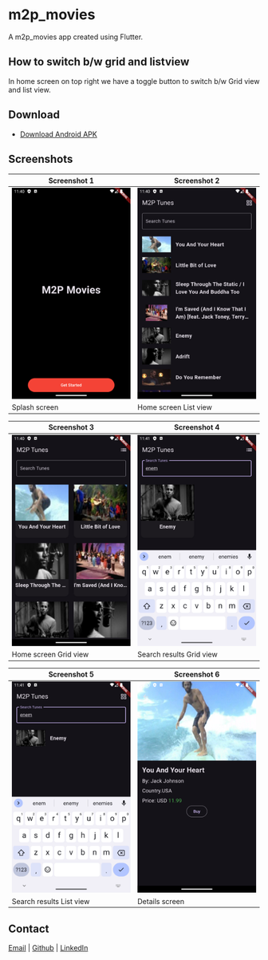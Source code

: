 # m2p_movies

A m2p_movies app created using Flutter.

## How to switch b/w grid and listview
In home screen on top right we have a toggle button to switch b/w Grid view and list view.

## Download

- [Download Android APK](https://github.com/harshapulikollu/m2p_movies/raw/main/apk/app-release.apk)

## Screenshots

| Screenshot 1                                                                                           | Screenshot 2                                                                                           |
|--------------------------------------------------------------------------------------------------------|--------------------------------------------------------------------------------------------------------|
| ![Screenshot 1](https://github.com/harshapulikollu/m2p_movies/blob/main/screenshots/img1.png?raw=true) | ![Screenshot 2](https://github.com/harshapulikollu/m2p_movies/blob/main/screenshots/img2.png?raw=true) |
| Splash screen                                                                                          | Home screen List view                                                                                  |

| Screenshot 3                                                                                           | Screenshot 4                                                                                           |
|--------------------------------------------------------------------------------------------------------|--------------------------------------------------------------------------------------------------------|
| ![Screenshot 3](https://github.com/harshapulikollu/m2p_movies/blob/main/screenshots/img3.png?raw=true) | ![Screenshot 4](https://github.com/harshapulikollu/m2p_movies/blob/main/screenshots/img4.png?raw=true) |
| Home screen Grid view                                                                                  | Search results Grid view                                                                               |

| Screenshot 5                                                                                           | Screenshot 6                                                                                           |
|--------------------------------------------------------------------------------------------------------|--------------------------------------------------------------------------------------------------------|
| ![Screenshot 5](https://github.com/harshapulikollu/m2p_movies/blob/main/screenshots/img5.png?raw=true) | ![Screenshot 6](https://github.com/harshapulikollu/m2p_movies/blob/main/screenshots/img6.png?raw=true) |
| Search results List view                                                                               | Details screen                                                                                         |

## Contact

[Email](mailto:harshapulikollu@gmail.com) |
[Github](https://github.com/harshapulikollu) |
[LinkedIn](https://www.linkedin.com/in/harshapulikollu/)
